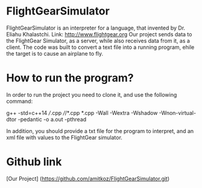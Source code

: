 # FlightGearSimulator
FlightGearSimulator is an interpreter for a language, that invented by Dr. Eliahu Khalastchi.
Link:  http://www.flightgear.org
Our project sends data to the FlightGear Simulator, as a server, while also receives data from it, as a client.
The code was built to convert a text file into a running program, ehile the target is to cause an airplane to fly.  

# How to run the program?
In order to run the project you need to clone it, and use the following command:

 g++ -std=c++14 */*.cpp */*/*.cpp  *.cpp -Wall -Wextra -Wshadow -Wnon-virtual-dtor -pedantic -o a.out -pthread
 
 
In addition, you should provide a txt file for the program to interpret, and an xml file with values to the FlightGear simulator.

# Github link
[Our Project] (https://github.com/amitkoz/FlightGearSimulator.git)


